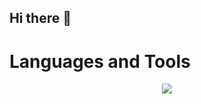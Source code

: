 ## Hi there 👋


# Languages and Tools

<p align="center">
  <a href="https://skillicons.dev">
    <img src="https://skillicons.dev/icons?i=linux,debian,bash,python,flask,selenium,mysql,postgres,aws,git,docker,ansible" />
  </a>
</p>
